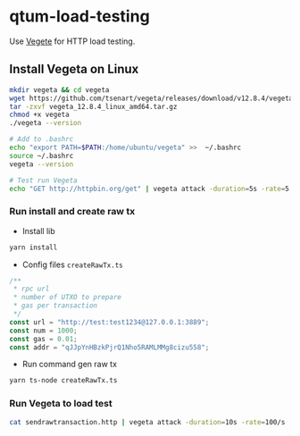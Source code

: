 # qtum-load-testing

Use [Vegete](https://github.com/tsenart/vegeta) for HTTP load testing.

## Install Vegeta on Linux

```bash
mkdir vegeta && cd vegeta
wget https://github.com/tsenart/vegeta/releases/download/v12.8.4/vegeta_12.8.4_linux_amd64.tar.gz
tar -zxvf vegeta_12.8.4_linux_amd64.tar.gz
chmod +x vegeta
./vegeta --version

# Add to .bashrc
echo "export PATH=$PATH:/home/ubuntu/vegeta" >>  ~/.bashrc
source ~/.bashrc
vegeta --version

# Test run Vegeta
echo "GET http://httpbin.org/get" | vegeta attack -duration=5s -rate=5 | vegeta report
```

### Run install and create raw tx

- Install lib

```bash
yarn install
```

- Config files `createRawTx.ts`

```typescript
/**
 * rpc url
 * number of UTXO to prepare
 * gas per transaction
 */
const url = "http://test:test1234@127.0.0.1:3889";
const num = 1000;
const gas = 0.01;
const addr = "qJJpYnHBzkPjrQ1Nho5RAMLMMg8cizu558";
```

- Run command gen raw tx

```bash
yarn ts-node createRawTx.ts
```

### Run Vegeta to load test

```bash
cat sendrawtransaction.http | vegeta attack -duration=10s -rate=100/s | vegeta report
```
